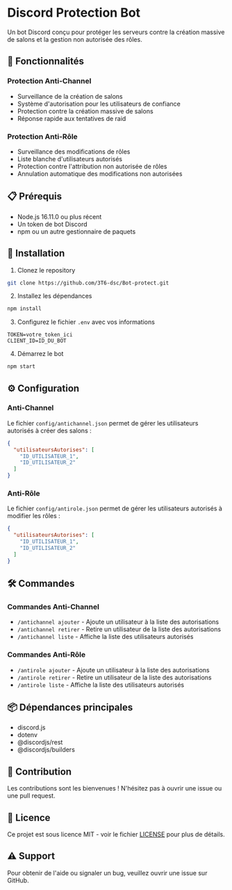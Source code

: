 # Discord Protection Bot

Un bot Discord conçu pour protéger les serveurs contre la création massive de salons et la gestion non autorisée des rôles.

## 🌟 Fonctionnalités

### Protection Anti-Channel
- Surveillance de la création de salons
- Système d'autorisation pour les utilisateurs de confiance
- Protection contre la création massive de salons
- Réponse rapide aux tentatives de raid

### Protection Anti-Rôle
- Surveillance des modifications de rôles
- Liste blanche d'utilisateurs autorisés
- Protection contre l'attribution non autorisée de rôles
- Annulation automatique des modifications non autorisées

## 📋 Prérequis

- Node.js 16.11.0 ou plus récent
- Un token de bot Discord
- npm ou un autre gestionnaire de paquets

## 🚀 Installation

1. Clonez le repository
```bash
git clone https://github.com/3T6-dsc/Bot-protect.git
```

2. Installez les dépendances
```bash
npm install
```

3. Configurez le fichier `.env` avec vos informations
```env
TOKEN=votre_token_ici
CLIENT_ID=ID_DU_BOT
```

4. Démarrez le bot
```bash
npm start
```

## ⚙️ Configuration

### Anti-Channel
Le fichier `config/antichannel.json` permet de gérer les utilisateurs autorisés à créer des salons :
```json
{
  "utilisateursAutorises": [
    "ID_UTILISATEUR_1",
    "ID_UTILISATEUR_2"
  ]
}
```

### Anti-Rôle
Le fichier `config/antirole.json` permet de gérer les utilisateurs autorisés à modifier les rôles :
```json
{
  "utilisateursAutorises": [
    "ID_UTILISATEUR_1",
    "ID_UTILISATEUR_2"
  ]
}
```

## 🛠️ Commandes

### Commandes Anti-Channel
- `/antichannel ajouter` - Ajoute un utilisateur à la liste des autorisations
- `/antichannel retirer` - Retire un utilisateur de la liste des autorisations
- `/antichannel liste` - Affiche la liste des utilisateurs autorisés

### Commandes Anti-Rôle
- `/antirole ajouter` - Ajoute un utilisateur à la liste des autorisations
- `/antirole retirer` - Retire un utilisateur de la liste des autorisations
- `/antirole liste` - Affiche la liste des utilisateurs autorisés

## 📦 Dépendances principales

- discord.js
- dotenv
- @discordjs/rest
- @discordjs/builders

## 🤝 Contribution

Les contributions sont les bienvenues ! N'hésitez pas à ouvrir une issue ou une pull request.

## 📜 Licence

Ce projet est sous licence MIT - voir le fichier [LICENSE](LICENSE) pour plus de détails.

## ⚠️ Support

Pour obtenir de l'aide ou signaler un bug, veuillez ouvrir une issue sur GitHub.

